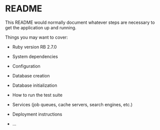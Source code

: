 # README

This README would normally document whatever steps are necessary to get the
application up and running.

Things you may want to cover:

* Ruby version
RB 2.7.0
* System dependencies

* Configuration

* Database creation

* Database initialization

* How to run the test suite

* Services (job queues, cache servers, search engines, etc.)

* Deployment instructions

* ...
